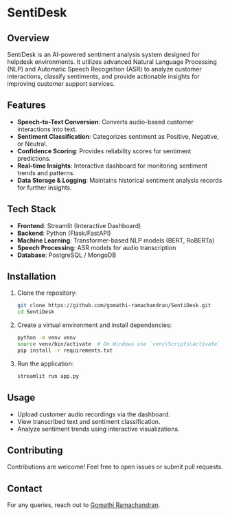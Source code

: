 # SentiDesk

## Overview
SentiDesk is an AI-powered sentiment analysis system designed for helpdesk environments. It utilizes advanced Natural Language Processing (NLP) and Automatic Speech Recognition (ASR) to analyze customer interactions, classify sentiments, and provide actionable insights for improving customer support services.

## Features
- **Speech-to-Text Conversion**: Converts audio-based customer interactions into text.
- **Sentiment Classification**: Categorizes sentiment as Positive, Negative, or Neutral.
- **Confidence Scoring**: Provides reliability scores for sentiment predictions.
- **Real-time Insights**: Interactive dashboard for monitoring sentiment trends and patterns.
- **Data Storage & Logging**: Maintains historical sentiment analysis records for further insights.

## Tech Stack
- **Frontend**: Streamlit (Interactive Dashboard)
- **Backend**: Python (Flask/FastAPI)
- **Machine Learning**: Transformer-based NLP models (BERT, RoBERTa)
- **Speech Processing**: ASR models for audio transcription
- **Database**: PostgreSQL / MongoDB

## Installation
1. Clone the repository:
   ```sh
   git clone https://github.com/gomathi-ramachandran/SentiDesk.git
   cd SentiDesk
   ```
2. Create a virtual environment and install dependencies:
   ```sh
   python -m venv venv
   source venv/bin/activate  # On Windows use `venv\Scripts\activate`
   pip install -r requirements.txt
   ```
3. Run the application:
   ```sh
   streamlit run app.py
   ```

## Usage
- Upload customer audio recordings via the dashboard.
- View transcribed text and sentiment classification.
- Analyze sentiment trends using interactive visualizations.

## Contributing
Contributions are welcome! Feel free to open issues or submit pull requests.

## Contact
For any queries, reach out to [Gomathi Ramachandran](https://github.com/gomathi-ramachandran).
